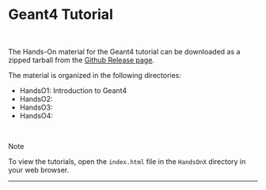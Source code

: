 # Geant4 Tutorial


<br/>

The Hands-On material for the Geant4 tutorial can be downloaded 
as a zipped tarball from the 
[Github Release page](https://github.com/jeffersonlab/geant4-tutorials).


The material is organized in the following directories:

- HandsO1: Introduction to Geant4
- HandsO2:
- HandsO3:
- HandsO4:

<br/>

> [!NOTE]
> To view the tutorials, open the `index.html` file in the `HandsOnX` 
directory in your web browser. 

---

